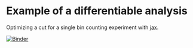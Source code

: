 # Example of a differentiable analysis

Optimizing a cut for a single bin counting experiment with [jax](https://github.com/google/jax).

[![Binder](https://mybinder.org/badge_logo.svg)](https://mybinder.org/v2/gh/alexander-held/differentiable-analysis-example/master?filepath=Significance_optimization.ipynb)
